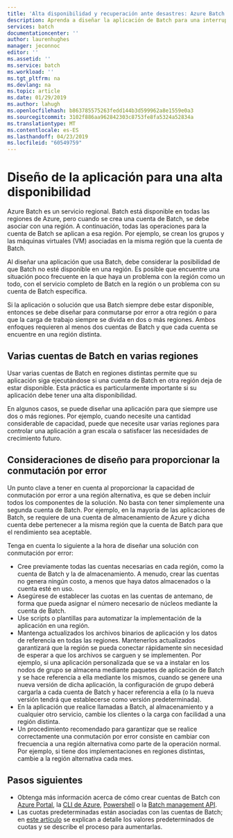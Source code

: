 ```yaml
---
title: 'Alta disponibilidad y recuperación ante desastres: Azure Batch | Microsoft Docs'
description: Aprenda a diseñar la aplicación de Batch para una interrupción regional
services: batch
documentationcenter: ''
author: laurenhughes
manager: jeconnoc
editor: ''
ms.assetid: ''
ms.service: batch
ms.workload: ''
ms.tgt_pltfrm: na
ms.devlang: na
ms.topic: article
ms.date: 01/29/2019
ms.author: lahugh
ms.openlocfilehash: b863785575263fedd144b3d599962a8e1559e0a3
ms.sourcegitcommit: 3102f886aa962842303c8753fe8fa5324a52834a
ms.translationtype: MT
ms.contentlocale: es-ES
ms.lasthandoff: 04/23/2019
ms.locfileid: "60549759"
---
```

# <a name="design-your-application-for-high-availability"></a>Diseño de la aplicación para una alta disponibilidad

Azure Batch es un servicio regional. Batch está disponible en todas las regiones de Azure, pero cuando se crea una cuenta de Batch, se debe asociar con una región. A continuación, todas las operaciones para la cuenta de Batch se aplican a esa región. Por ejemplo, se crean los grupos y las máquinas virtuales (VM) asociadas en la misma región que la cuenta de Batch.

Al diseñar una aplicación que usa Batch, debe considerar la posibilidad de que Batch no esté disponible en una región. Es posible que encuentre una situación poco frecuente en la que haya un problema con la región como un todo, con el servicio completo de Batch en la región o un problema con su cuenta de Batch específica.

Si la aplicación o solución que usa Batch siempre debe estar disponible, entonces se debe diseñar para conmutarse por error a otra región o para que la carga de trabajo siempre se divida en dos o más regiones. Ambos enfoques requieren al menos dos cuentas de Batch y que cada cuenta se encuentre en una región distinta.

## <a name="multiple-batch-accounts-in-multiple-regions"></a>Varias cuentas de Batch en varias regiones

Usar varias cuentas de Batch en regiones distintas permite que su aplicación siga ejecutándose si una cuenta de Batch en otra región deja de estar disponible. Esta práctica es particularmente importante si su aplicación debe tener una alta disponibilidad.

En algunos casos, se puede diseñar una aplicación para que siempre use dos o más regiones. Por ejemplo, cuando necesite una cantidad considerable de capacidad, puede que necesite usar varias regiones para controlar una aplicación a gran escala o satisfacer las necesidades de crecimiento futuro.

## <a name="design-considerations-for-providing-failover"></a>Consideraciones de diseño para proporcionar la conmutación por error

Un punto clave a tener en cuenta al proporcionar la capacidad de conmutación por error a una región alternativa, es que se deben incluir todos los componentes de la solución. No basta con tener simplemente una segunda cuenta de Batch. Por ejemplo, en la mayoría de las aplicaciones de Batch, se requiere de una cuenta de almacenamiento de Azure y dicha cuenta debe pertenecer a la misma región que la cuenta de Batch para que el rendimiento sea aceptable.

Tenga en cuenta lo siguiente a la hora de diseñar una solución con conmutación por error:

- Cree previamente todas las cuentas necesarias en cada región, como la cuenta de Batch y la de almacenamiento. A menudo, crear las cuentas no genera ningún costo, a menos que haya datos almacenados o la cuenta esté en uso.
- Asegúrese de establecer las cuotas en las cuentas de antemano, de forma que pueda asignar el número necesario de núcleos mediante la cuenta de Batch.
- Use scripts o plantillas para automatizar la implementación de la aplicación en una región.
- Mantenga actualizados los archivos binarios de aplicación y los datos de referencia en todas las regiones. Mantenerlos actualizados garantizará que la región se pueda conectar rápidamente sin necesidad de esperar a que los archivos se carguen y se implementen. Por ejemplo, si una aplicación personalizada que se va a instalar en los nodos de grupo se almacena mediante paquetes de aplicación de Batch y se hace referencia a ella mediante los mismos, cuando se genere una nueva versión de dicha aplicación, la configuración de grupo deberá cargarla a cada cuenta de Batch y hacer referencia a ella (o la nueva versión tendrá que establecerse como versión predeterminada).
- En la aplicación que realice llamadas a Batch, al almacenamiento y a cualquier otro servicio, cambie los clientes o la carga con facilidad a una región distinta.
- Un procedimiento recomendado para garantizar que se realice correctamente una conmutación por error consiste en cambiar con frecuencia a una región alternativa como parte de la operación normal. Por ejemplo, si tiene dos implementaciones en regiones distintas, cambie a la región alternativa cada mes.

## <a name="next-steps"></a>Pasos siguientes

- Obtenga más información acerca de cómo crear cuentas de Batch con [Azure Portal](batch-account-create-portal.md), la [CLI de Azure](cli-samples.md), [Powershell](batch-powershell-cmdlets-get-started.md) o la [Batch management API](batch-management-dotnet.md).
- Las cuotas predeterminadas están asociadas con las cuentas de Batch; en [este artículo](batch-quota-limit.md) se explican a detalle los valores predeterminados de cuotas y se describe el proceso para aumentarlas.
